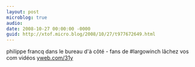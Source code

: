 ```yaml
---
layout: post
microblog: true
audio: 
date: 2008-10-27 00:00:00 -0000
guid: http://xtof.micro.blog/2008/10/27/t977672649.html
---
```

philippe francq dans le bureau d'à côté - fans de #largowinch lâchez vos com vidéos [yweb.com/31y](http://yweb.com/31y)
